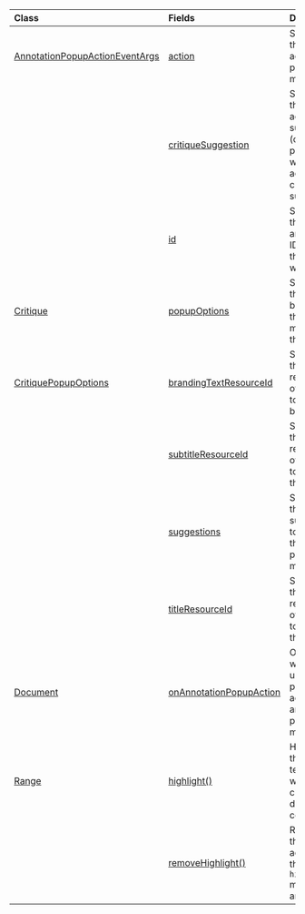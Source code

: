 | Class | Fields | Description |
|:---|:---|:---|
|[AnnotationPopupActionEventArgs](/javascript/api/word/word.annotationpopupactioneventargs)|[action](/javascript/api/word/word.annotationpopupactioneventargs#word-word-annotationpopupactioneventargs-action-member)|Specifies the chosen action in the pop-up menu.|
||[critiqueSuggestion](/javascript/api/word/word.annotationpopupactioneventargs#word-word-annotationpopupactioneventargs-critiquesuggestion-member)|Specifies the accepted suggestion (only populated when accepting a critique suggestion).|
||[id](/javascript/api/word/word.annotationpopupactioneventargs#word-word-annotationpopupactioneventargs-id-member)|Specifies the annotation ID for which the event was fired.|
|[Critique](/javascript/api/word/word.critique)|[popupOptions](/javascript/api/word/word.critique#word-word-critique-popupoptions-member)|Specifies the behavior of the pop-up menu for the critique.|
|[CritiquePopupOptions](/javascript/api/word/word.critiquepopupoptions)|[brandingTextResourceId](/javascript/api/word/word.critiquepopupoptions#word-word-critiquepopupoptions-brandingtextresourceid-member)|Specifies the manifest resource ID of the string to use for branding.|
||[subtitleResourceId](/javascript/api/word/word.critiquepopupoptions#word-word-critiquepopupoptions-subtitleresourceid-member)|Specifies the manifest resource ID of the string to use as the subtitle.|
||[suggestions](/javascript/api/word/word.critiquepopupoptions#word-word-critiquepopupoptions-suggestions-member)|Specifies the suggestions to display in the critique pop-up menu.|
||[titleResourceId](/javascript/api/word/word.critiquepopupoptions#word-word-critiquepopupoptions-titleresourceid-member)|Specifies the manifest resource ID of the string to use as the title.|
|[Document](/javascript/api/word/word.document)|[onAnnotationPopupAction](/javascript/api/word/word.document#word-word-document-onannotationpopupaction-member)|Occurs when the user performs an action in an annotation pop-up menu.|
|[Range](/javascript/api/word/word.range)|[highlight()](/javascript/api/word/word.range#word-word-range-highlight-member(1))|Highlights the range temporarily without changing document content.|
||[removeHighlight()](/javascript/api/word/word.range#word-word-range-removehighlight-member(1))|Removes the highlight added by the `highlight` method if any.|
